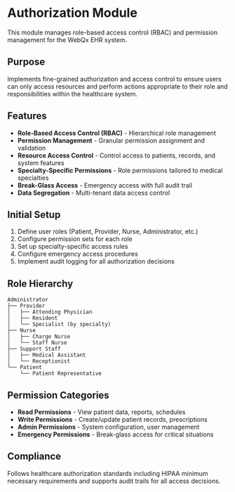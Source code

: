 # Authorization Module

This module manages role-based access control (RBAC) and permission management for the WebQx EHR system.

## Purpose

Implements fine-grained authorization and access control to ensure users can only access resources and perform actions appropriate to their role and responsibilities within the healthcare system.

## Features

- **Role-Based Access Control (RBAC)** - Hierarchical role management
- **Permission Management** - Granular permission assignment and validation
- **Resource Access Control** - Control access to patients, records, and system features
- **Specialty-Specific Permissions** - Role permissions tailored to medical specialties
- **Break-Glass Access** - Emergency access with full audit trail
- **Data Segregation** - Multi-tenant data access control

## Initial Setup

1. Define user roles (Patient, Provider, Nurse, Administrator, etc.)
2. Configure permission sets for each role
3. Set up specialty-specific access rules
4. Configure emergency access procedures
5. Implement audit logging for all authorization decisions

## Role Hierarchy

```
Administrator
├── Provider
│   ├── Attending Physician
│   ├── Resident
│   └── Specialist (by specialty)
├── Nurse
│   ├── Charge Nurse
│   └── Staff Nurse
├── Support Staff
│   ├── Medical Assistant
│   └── Receptionist
└── Patient
    └── Patient Representative
```

## Permission Categories

- **Read Permissions** - View patient data, reports, schedules
- **Write Permissions** - Create/update patient records, prescriptions
- **Admin Permissions** - System configuration, user management
- **Emergency Permissions** - Break-glass access for critical situations

## Compliance

Follows healthcare authorization standards including HIPAA minimum necessary requirements and supports audit trails for all access decisions.